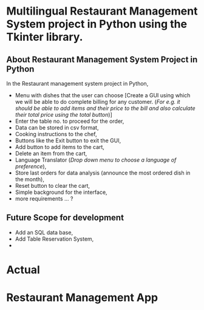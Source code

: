 # Multilingual Restaurant Management System project in Python using the Tkinter library.

## About Restaurant Management System Project in Python
In the Restaurant management system project in Python, 
- Menu with dishes that the user can choose [Create a GUI using which we will be able to do complete billing for any customer. (_For e.g. it should be able to add items and their price to the bill and also calculate their total price using the total button_)]
- Enter the table no. to proceed for the order,
- Data can be stored in csv format,
- Cooking instructions to the chef,
- Buttons like the Exit button to exit the GUI,
- Add button to add items to the cart,
- Delete an item from the cart,
- Language Translator (_Drop down menu to choose a language of preference_),
- Store last orders for data analysis (announce the most ordered dish in the month),
- Reset button to clear the cart,
- Simple background for the interface,
- more requirements ... ?

## Future Scope for development
- Add an SQL data base,
- Add Table Reservation System,
- 

# Actual
# Restaurant Management App






